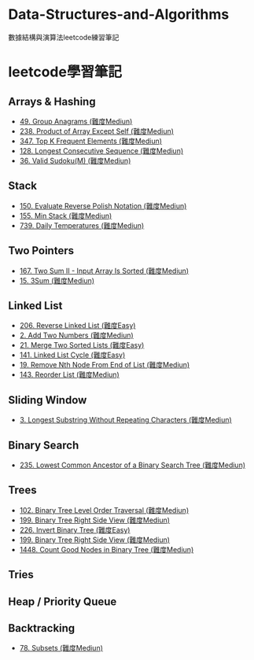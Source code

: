 # Data-Structures-and-Algorithms
數據結構與演算法leetcode練習筆記
# leetcode學習筆記

##  Arrays & Hashing
- [49. Group Anagrams (難度Mediun)](https://github.com/johnson18527/Data-Structures-and-Algorithms/blob/main/%E9%A1%8C%E7%9B%AE/49.%20Group%20Anagrams.md)
- [238. Product of Array Except Self (難度Mediun)](https://github.com/johnson18527/Data-Structures-and-Algorithms/blob/main/%E9%A1%8C%E7%9B%AE/238.%20Product%20of%20Array%20Except%20Self.md)
- [347. Top K Frequent Elements (難度Mediun)](https://github.com/johnson18527/Data-Structures-and-Algorithms/blob/main/%E9%A1%8C%E7%9B%AE/347.%20Top%20K%20Frequent%20Elements.md)
- [128. Longest Consecutive Sequence (難度Mediun)](https://github.com/johnson18527/Data-Structures-and-Algorithms/blob/main/%E9%A1%8C%E7%9B%AE/128.%20Longest%20Consecutive%20Sequence.md)
- [36. Valid Sudoku(M) (難度Mediun)](https://github.com/johnson18527/Data-Structures-and-Algorithms/blob/main/%E9%A1%8C%E7%9B%AE/36.%20Valid%20Sudoku.md)


## Stack
- [150. Evaluate Reverse Polish Notation (難度Mediun)](https://github.com/johnson18527/Data-Structures-and-Algorithms/blob/main/%E9%A1%8C%E7%9B%AE/150.%20Evaluate%20Reverse%20Polish%20Notation.md)
- [155. Min Stack (難度Mediun)](https://github.com/johnson18527/Data-Structures-and-Algorithms/blob/main/%E9%A1%8C%E7%9B%AE/155.%20Min%20Stack.md)
- [739. Daily Temperatures (難度Mediun)](https://github.com/johnson18527/Data-Structures-and-Algorithms/blob/main/%E9%A1%8C%E7%9B%AE/739.%20Daily%20Temperatures.md)

## Two Pointers
- [167. Two Sum II - Input Array Is Sorted (難度Mediun)](https://github.com/johnson18527/Data-Structures-and-Algorithms/blob/main/%E9%A1%8C%E7%9B%AE/167.%20Two%20Sum%20II%20-%20Input%20Array%20Is%20Sorted.md)
- [15. 3Sum (難度Mediun)](https://github.com/johnson18527/Data-Structures-and-Algorithms/blob/main/%E9%A1%8C%E7%9B%AE/15.%203Sum.md)

## Linked List
- [206. Reverse Linked List (難度Easy)](https://github.com/johnson18527/Data-Structures-and-Algorithms/blob/main/%E9%A1%8C%E7%9B%AE/206.%20Reverse%20Linked%20List.md)
- [2. Add Two Numbers (難度Mediun)](https://github.com/johnson18527/Data-Structures-and-Algorithms/blob/main/%E9%A1%8C%E7%9B%AE/2.%20Add%20Two%20Numbers.md)
- [21. Merge Two Sorted Lists (難度Easy)](https://github.com/johnson18527/Data-Structures-and-Algorithms/blob/main/%E9%A1%8C%E7%9B%AE/21.%20Merge%20Two%20Sorted%20Lists.md)
- [141. Linked List Cycle (難度Easy)]()
- [19. Remove Nth Node From End of List (難度Mediun)](https://github.com/johnson18527/Data-Structures-and-Algorithms/blob/main/%E9%A1%8C%E7%9B%AE/19.%20Remove%20Nth%20Node%20From%20End%20of%20List.md)
- [143. Reorder List (難度Mediun)](https://github.com/johnson18527/Data-Structures-and-Algorithms/blob/main/%E9%A1%8C%E7%9B%AE/143.%20Reorder%20List.md)
## Sliding Window
- [3. Longest Substring Without Repeating Characters (難度Mediun)](https://github.com/johnson18527/Data-Structures-and-Algorithms/blob/main/%E9%A1%8C%E7%9B%AE/3.%20Longest%20Substring%20Without%20Repeating%20Characters.md)
## Binary Search
- [235. Lowest Common Ancestor of a Binary Search Tree (難度Mediun)](https://github.com/johnson18527/Data-Structures-and-Algorithms/blob/main/%E9%A1%8C%E7%9B%AE/235.%20Lowest%20Common%20Ancestor%20of%20a%20Binary%20Search%20Tree.md)
## Trees
- [102. Binary Tree Level Order Traversal (難度Mediun)](https://github.com/johnson18527/Data-Structures-and-Algorithms/blob/main/%E9%A1%8C%E7%9B%AE/102.%20Binary%20Tree%20Level%20Order%20Traversal.md)
- [199. Binary Tree Right Side View  (難度Mediun)](https://github.com/johnson18527/Data-Structures-and-Algorithms/blob/main/%E9%A1%8C%E7%9B%AE/199.%20Binary%20Tree%20Right%20Side%20View.md)
- [226. Invert Binary Tree (難度Easy)](https://github.com/johnson18527/Data-Structures-and-Algorithms/blob/main/%E9%A1%8C%E7%9B%AE/226.%20Invert%20Binary%20Tree.md)
- [199. Binary Tree Right Side View (難度Mediun)]()
-  [1448. Count Good Nodes in Binary Tree (難度Mediun)](https://github.com/johnson18527/Data-Structures-and-Algorithms/blob/main/%E9%A1%8C%E7%9B%AE/1448.%20Count%20Good%20Nodes%20in%20Binary%20Tree.md)
## Tries

## Heap / Priority Queue

## Backtracking
- [78. Subsets (難度Mediun)](https://github.com/johnson18527/Data-Structures-and-Algorithms/blob/main/%E9%A1%8C%E7%9B%AE/739.%20Daily%20Temperatures.md)

